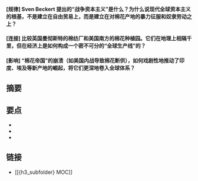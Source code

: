 #### [规律] Sven Beckert 提出的“战争资本主义”是什么？为什么说现代全球资本主义的根基，不是建立在自由贸易上，而是建立在对棉花产地的暴力征服和奴隶劳动之上？


#### [连接] 比较英国曼彻斯特的棉纺厂和美国南方的棉花种植园。它们在地理上相隔千里，但在经济上是如何构成一个密不可分的“全球生产线”的？


#### [影响] “棉花帝国”的崩溃（如美国内战导致棉花断供），如何戏剧性地推动了印度、埃及等新产地的崛起，将它们更深地卷入全球体系？


## 摘要


## 要点

- 
- 
- 

## 链接

- [[{h3_subfolder} MOC]]

